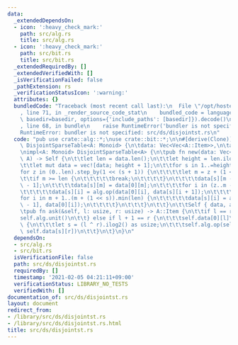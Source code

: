 ```yaml
---
data:
  _extendedDependsOn:
  - icon: ':heavy_check_mark:'
    path: src/alg.rs
    title: src/alg.rs
  - icon: ':heavy_check_mark:'
    path: src/bit.rs
    title: src/bit.rs
  _extendedRequiredBy: []
  _extendedVerifiedWith: []
  _isVerificationFailed: false
  _pathExtension: rs
  _verificationStatusIcon: ':warning:'
  attributes: {}
  bundledCode: "Traceback (most recent call last):\n  File \"/opt/hostedtoolcache/Python/3.9.1/x64/lib/python3.9/site-packages/onlinejudge_verify/documentation/build.py\"\
    , line 71, in _render_source_code_stat\n    bundled_code = language.bundle(stat.path,\
    \ basedir=basedir, options={'include_paths': [basedir]}).decode()\n  File \"/opt/hostedtoolcache/Python/3.9.1/x64/lib/python3.9/site-packages/onlinejudge_verify/languages/user_defined.py\"\
    , line 68, in bundle\n    raise RuntimeError('bundler is not specified: {}'.format(path.as_posix()))\n\
    RuntimeError: bundler is not specified: src/ds/disjointst.rs\n"
  code: "pub use crate::alg::*;\nuse crate::bit::*;\n\n#[derive(Clone)]\npub struct\
    \ DisjointSparseTable<A: Monoid> {\n\tdata: Vec<Vec<A::Item>>,\n\talg: A,\n}\n\
    \nimpl<A: Monoid> DisjointSparseTable<A> {\n\tpub fn new(data: Vec<A::Item>, alg:\
    \ A) -> Self {\n\t\tlet len = data.len();\n\t\tlet height = len.ilog2() as usize;\n\
    \t\tlet mut data = vec![data; height + 1];\n\t\tfor s in 1..=height {\n\t\t\t\
    for z in (0..len).step_by(1 << (s + 1)) {\n\t\t\t\tlet m = z + (1 << s);\n\t\t\
    \t\tif m >= len {\n\t\t\t\t\tbreak;\n\t\t\t\t}\n\t\t\t\tdata[s][m - 1] = data[0][m\
    \ - 1];\n\t\t\t\tdata[s][m] = data[0][m];\n\t\t\t\tfor i in (z..m - 1).rev() {\n\
    \t\t\t\t\tdata[s][i] = alg.op(data[0][i], data[s][i + 1]);\n\t\t\t\t}\n\t\t\t\t\
    for i in m + 1..(m + (1 << s)).min(len) {\n\t\t\t\t\tdata[s][i] = alg.op(data[s][i\
    \ - 1], data[0][i]);\n\t\t\t\t}\n\t\t\t}\n\t\t}\n\t\tSelf { data, alg }\n\t}\n\
    \tpub fn ask(&self, l: usize, r: usize) -> A::Item {\n\t\tif l == r {\n\t\t\t\
    self.alg.unit()\n\t\t} else if l + 1 == r {\n\t\t\tself.data[0][l]\n\t\t} else\
    \ {\n\t\t\tlet s = (l ^ r).ilog2() as usize;\n\t\t\tself.alg.op(self.data[s][l],\
    \ self.data[s][r])\n\t\t}\n\t}\n}\n"
  dependsOn:
  - src/alg.rs
  - src/bit.rs
  isVerificationFile: false
  path: src/ds/disjointst.rs
  requiredBy: []
  timestamp: '2021-02-05 04:21:11+09:00'
  verificationStatus: LIBRARY_NO_TESTS
  verifiedWith: []
documentation_of: src/ds/disjointst.rs
layout: document
redirect_from:
- /library/src/ds/disjointst.rs
- /library/src/ds/disjointst.rs.html
title: src/ds/disjointst.rs
---
```

